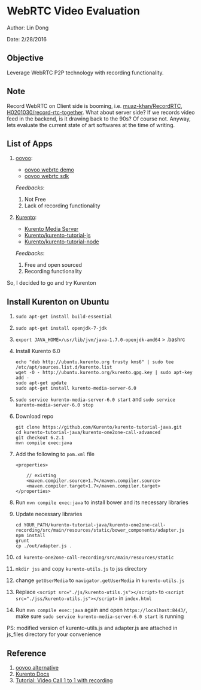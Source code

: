 # WebRTC Video Evaluation

Author: Lin Dong

Date: 2/28/2016

## Objective

Leverage WebRTC P2P technology with recording functionality.

## Note
Record WebRTC on Client side is booming, i.e. [muaz-khan/RecordRTC](github.com/muaz-khan/RecordRTC), [H0201030/record-rtc-together](github.com/H0201030/record-rtc-together). What about server side? If we records video feed in the backend, is it drawing back to the 90s? Of course not. Anyway, lets evaluate the current state of art softwares at the time of writing.

## List of Apps

1. [oovoo](http://developer.ooVoo.com):
    * [oovoo webrtc demo](https://developers.oovoo.com/webrtcdemo/1)
    * [oovoo webrtc sdk](https://github.com/oovoodev/WebRTC-SDK)

	*Feedbacks*:

	1. Not Free
	2. Lack of recording functionality

2. [Kurento](http://www.kurento.org/):
    * [Kurento Media Server](https://github.com/Kurento/kurento-media-server)
    * [Kurento/kurento-tutorial-js](https://github.com/Kurento/kurento-tutorial-js)
    * [Kurento/kurento-tutorial-node](https://github.com/Kurento/kurento-tutorial-node)

	*Feedbacks*:

	1. Free and open sourced
	2. Recording functionality

So, I decided to go and try Kurenton

## Install Kurenton on Ubuntu
1. `sudo apt-get install build-essential`
2. `sudo apt-get install openjdk-7-jdk`
3. `export JAVA_HOME=/usr/lib/jvm/java-1.7.0-openjdk-amd64` > .bashrc
4.  Install Kurento 6.0

    ```
    echo "deb http://ubuntu.kurento.org trusty kms6" | sudo tee /etc/apt/sources.list.d/kurento.list
    wget -O - http://ubuntu.kurento.org/kurento.gpg.key | sudo apt-key add -
    sudo apt-get update
    sudo apt-get install kurento-media-server-6.0
    ```

4. `sudo service kurento-media-server-6.0 start` and `sudo service kurento-media-server-6.0 stop`

5. Download repo

    ```
    git clone https://github.com/Kurento/kurento-tutorial-java.git
    cd kurento-tutorial-java/kurento-one2one-call-advanced
    git checkout 6.2.1
    mvn compile exec:java
    ```

6. Add the following to `pom.xml` file

    ```
    <properties>

        // existing
        <maven.compiler.source>1.7</maven.compiler.source>
        <maven.compiler.target>1.7</maven.compiler.target>
    </properties>
    ```

6. Run `mvn compile exec:java` to install bower and its necessary libraries

7. Update necessary libraries

    ```
    cd YOUR_PATH/kurento-tutorial-java/kurento-one2one-call-recording/src/main/resources/static/bower_components/adapter.js
    npm install
    grunt
    cp ./out/adapter.js .
    ```

8. `cd kurento-one2one-call-recording/src/main/resources/static`
9. `mkdir jss` and copy `kurento-utils.js` to jss directory
10. change `getUserMedia` to `navigator.getUserMedia` in `kurento-utils.js`
11. Replace `<script src="./js/kurento-utils.js"></script>` to `<script src="./jss/kurento-utils.js"></script>` in `index.html`
12. Run `mvn compile exec:java` again and open `https://localhost:8443/`, make sure `sudo service kurento-media-server-6.0 start` is running

PS: modified version of kurento-utils.js and adapter.js are attached in js_files directory for your convenience

## Reference
1. [oovoo alternative](http://alternativeto.net/software/oovoo/?license=opensource)
2. [Kurento Docs](http://doc-kurento.readthedocs.org/en/stable/tutorials/java/tutorial-helloworld.html)
3. [Tutorial: Video Call 1 to 1 with recording](http://doc-kurento.readthedocs.org/en/stable/tutorials/java/tutorial-one2one-adv.html)
